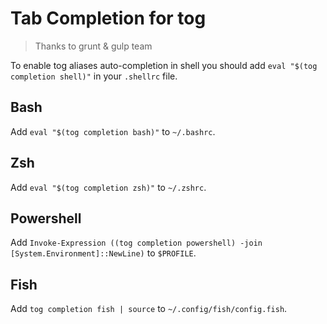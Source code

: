 # Tab Completion for tog
> Thanks to grunt & gulp team

To enable tog aliases auto-completion in shell you should add `eval "$(tog completion shell)"` in your `.shellrc` file.

## Bash

Add `eval "$(tog completion bash)"` to `~/.bashrc`.

## Zsh

Add `eval "$(tog completion zsh)"` to `~/.zshrc`.

## Powershell

Add `Invoke-Expression ((tog completion powershell) -join [System.Environment]::NewLine)` to `$PROFILE`.

## Fish

Add `tog completion fish | source` to `~/.config/fish/config.fish`.
